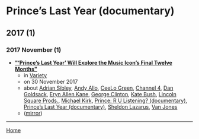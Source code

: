 # Prince’s Last Year (documentary)

## 2017 (1)

### 2017 November (1)

 - [**"‘Prince’s Last Year’ Will Explore the Music Icon’s Final Twelve Months"**](https://variety.com/2017/tv/news/princes-last-year-documentary-1202626889/)
    - in [Variety](https://variety.com/)
    - on 30 November 2017
    - about [Adrian Sibley](../../../topics/adrian-sibley/index.md), [Andy Allo](../../../topics/andy-allo/index.md), [CeeLo Green](../../../topics/ceelo-green/index.md), [Channel 4](../../../topics/channel-4/index.md), [Dan Goldsack](../../../topics/dan-goldsack/index.md), [Eryn Allen Kane](../../../topics/eryn-allen-kane/index.md), [George Clinton](../../../topics/george-clinton/index.md), [Kate Bush](../../../topics/kate-bush/index.md), [Lincoln Square Prods.](../../../topics/lincoln-square-prods/index.md), [Michael Kirk](../../../topics/michael-kirk/index.md), [Prince: R U Listening? (documentary)](../../../topics/documentary/prince-r-u-listening/index.md), [Prince’s Last Year (documentary)](../../../topics/documentary/prince-s-last-year/index.md), [Sheldon Lazarus](../../../topics/sheldon-lazarus/index.md), [Van Jones](../../../topics/van-jones/index.md)
    - ([mirror](https://web.archive.org/web/*/https://variety.com/2017/tv/news/princes-last-year-documentary-1202626889/))

----

[Home](../index.md)
